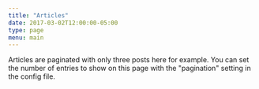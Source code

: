 ```yaml
---
title: "Articles"
date: 2017-03-02T12:00:00-05:00
type: page
menu: main
---
```

Articles are paginated with only three posts here for example. You can set the number of entries to show on this page with the "pagination" setting in the config file.
